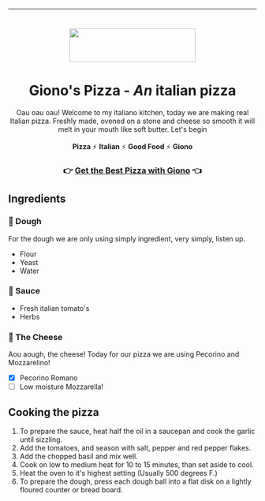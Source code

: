<hr/>
<h1 align="center">
   <a href='https://github.com/Aceh-io/README'><img src="https://user-images.githubusercontent.com/55791489/180208301-96a87dac-9386-4b46-ae99-0c0e30b9ea69.png#gh-dark-mode-only" width="256" height="68"><a/>
  <br><br>
  <a>Giono's Pizza</a> - <em>An</em> italian pizza
</h1>

<p align="center">
  Oau oau oau! Welcome to my italiano kitchen, today we are making real Italian pizza. Freshly made, ovened on a stone and cheese so smooth it will melt in your mouth like soft butter. Let's begin
  <br><br>
  <strong>Pizza</strong> ⚡ <strong>Italian</strong> ⚡ <strong>Good Food</strong> ⚡ <strong>Giono</strong>
<p>

<h3 align="center">
  👉 <a href="https://www.roblox.com/library/7591266511/Avatar-Control-Module">Get the Best Pizza with Giono</a> 👈
</h3>


## Ingredients

### 🍞 Dough
  For the dough we are only using simply ingredient, very simply, listen up.
  <br/>
  - Flour
  - Yeast
  - Water
### 🍅 Sauce
  - Fresh italian tomato's
  - Herbs
### 🧈 The Cheese 
  Aou aough, the cheese! Today for our pizza we are using Pecorino and Mozzarelino!
  <br/>
  - [x] Pecorino Romano
  - [ ] Low moisture Mozzarella!

  ## Cooking the pizza
1. To prepare the sauce, heat half the oil in a saucepan and cook the garlic until sizzling.
2. Add the tomatoes, and season with salt, pepper and red pepper flakes.
3. Add the chopped basil and mix well.
4. Cook on low to medium heat for 10 to 15 minutes, than set aside to cool.
5. Heat the oven to it's highest setting (Usually 500 degrees F.)
6. To prepare the dough, press each dough ball into a flat disk on a lightly floured counter or bread board.
